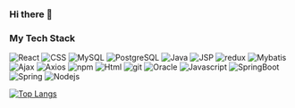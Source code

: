 ### Hi there 👋

<!--
**Cometary/Cometary** is a ✨ _special_ ✨ repository because its `README.md` (this file) appears on your GitHub profile.

Here are some ideas to get you started:

- 🔭 I’m currently working on ...
- 🌱 I’m currently learning ...
- 👯 I’m looking to collaborate on ...
- 🤔 I’m looking for help with ...
- 💬 Ask me about ...
- 📫 How to reach me: ...
- 😄 Pronouns: ...
- ⚡ Fun fact: ...
-->

<h3>My Tech Stack</h3>

<p>
  <img alt="React" src="https://img.shields.io/badge/-React-45b8d8?style=flat-square&logo=react&logoColor=white" />
  <img alt="CSS" src="https://img.shields.io/badge/-CSS-007acc?style=flat-square&logo=CSS3&logoColor=white" />
  <img alt="MySQL" src="https://img.shields.io/badge/-MySQL-476e97?style=flat-square&logo=MySQL&logoColor=white" />
  <img alt="PostgreSQL" src="https://img.shields.io/badge/-PostgreSQL-336791?style=flat-square&logo=PostgreSQL&logoColor=white" />
  <img alt="Java" src="https://img.shields.io/badge/-Java-3a75b0?style=flat-square&logo=java&logoColor=white" />
  <img alt="JSP" src="https://img.shields.io/badge/-JSP-3a75b0?style=flat-square&logo=JSP&logoColor=white" />
  <img alt="redux" src="https://img.shields.io/badge/-Redux-764ABC?style=flat-square&logo=redux&logoColor=white" />
  <img alt="Mybatis" src="https://img.shields.io/badge/-Mybatis-222222?style=flat-square&logo=Mybatis&logoColor=white" />
  <img alt="Ajax" src="https://img.shields.io/badge/-Ajax-222222?style=flat-square&logo=Ajax&logoColor=white" />
  <img alt="Axios" src="https://img.shields.io/badge/-Axios-222222?style=flat-square&logo=Axios&logoColor=white" />
  <img alt="npm" src="https://img.shields.io/badge/-NPM-CB3837?style=flat-square&logo=npm&logoColor=white" />
  <img alt="Html" src="https://img.shields.io/badge/-Html-E34F26?style=flat-square&logo=Html5&logoColor=white" />
  <img alt="git" src="https://img.shields.io/badge/-Git-F05032?style=flat-square&logo=git&logoColor=white" />
  <img alt="Oracle" src="https://img.shields.io/badge/-Oracle-C74634?style=flat-square&logo=Oracle&logoColor=white" />
  <img alt="Javascript" src="https://img.shields.io/badge/-Javascript-f7e018?style=flat-square&logo=Javascript&logoColor=white" />
  <img alt="SpringBoot" src="https://img.shields.io/badge/-SpringBoot-6db33f?style=flat-square&logo=SpringBoot&logoColor=white" />
  <img alt="Spring" src="https://img.shields.io/badge/-Spring-6db33f?style=flat-square&logo=Spring&logoColor=white" />
  <img alt="Nodejs" src="https://img.shields.io/badge/-Nodejs-43853d?style=flat-square&logo=Node.js&logoColor=white" />
</p>

[![Top Langs](https://github-readme-stats.vercel.app/api/top-langs/?username=Cometary)](https://github.com/anuraghazra/github-readme-stats)
